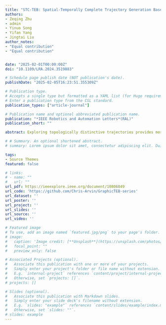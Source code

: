 ```yaml
---
title: "STC-TEB: Spatial-Temporally Complete Trajectory Generation Based on Incremental Optimization"
authors:
- Zeqing Zhu
- admin
- Yinuo Song
- Yifan Yang
- Jingtai Liu
author_notes:
- "Equal contribution"
- "Equal contribution"


date: "2025-02-01T00:00:00Z"
doi: "10.1109/LRA.2024.3519883"

# Schedule page publish date (NOT publication's date).
publishDate: "2025-02-05T16:23:51.355309Z"

# Publication type.
# Accepts a single type but formatted as a YAML list (for Hugo requirements).
# Enter a publication type from the CSL standard.
publication_types: ["article-journal"]

# Publication name and optional abbreviated publication name.
publication: "*IEEE Robotics and Automation Letters*(RAL)"
publication_short: ""

abstract: Exploring topologically distinctive trajectories provides more options for robot motion planning. Since computing time grows greatly with environment complexity, improving exploration efficiency and picking the optimal trajectory in complex environments are critical issues. To this end, this paper proposes a Graphic- and Timed-Elastic-Band-based approach (GraphicTEB) with spatial completeness and high computing efficiency. The environment is analyzed utilizing computer graphics, where obstacles are extracted as nodes and their relationships are built as edges. Three contributions are presented. 1) By assembling directed detours formed by nodes and segmented paths formed by edges, a generalized path consisting of nodes and edges derives various normal paths efficiently. 2) By multiplying two vectors starting from the obstacle point closest to the waypoint and the boundary point farthest from the waypoint, an novel obstacle gradient is introduced to guide safer optimization. 3) By assigning edges with asymmetric Gaussian model, a trajectory evaluation strategy is designed to reflect the motion tendency and motion uncertainty of dynamic obstacles. Qualitative and quantitative simulations demonstrate that the proposed GraphicTEB achieves spatial completeness, higher scene pass rate, and fastest computing efficiency. Experiments are implemented in long corridor and broad room scenarios, where the robot goes through gaps safely, finds trajectories quickly, and passes pedestrians politely.

# # Summary. An optional shortened abstract.
# summary: Lorem ipsum dolor sit amet, consectetur adipiscing elit. Duis posuere tellus ac convallis placerat. Proin tincidunt magna sed ex sollicitudin condimentum.

tags:
- Source Themes
featured: false

# links:
# - name: ""
#   url: ""
url_pdf: https://ieeexplore.ieee.org/document/10806849
url_code: 'https://github.com/Chris-Arvin/GraphicTEB-series'
url_dataset: ''
url_poster: ''
url_project: ''
url_slides: ''
url_source: ''
url_video: ''

# Featured image
# To use, add an image named `featured.jpg/png` to your page's folder. 
# image:
#   caption: 'Image credit: [**Unsplash**](https://unsplash.com/photos/jdD8gXaTZsc)'
#   focal_point: ""
#   preview_only: false

# Associated Projects (optional).
#   Associate this publication with one or more of your projects.
#   Simply enter your project's folder or file name without extension.
#   E.g. `internal-project` references `content/project/internal-project/index.md`.
#   Otherwise, set `projects: []`.
# projects: []

# Slides (optional).
#   Associate this publication with Markdown slides.
#   Simply enter your slide deck's filename without extension.
#   E.g. `slides: "example"` references `content/slides/example/index.md`.
#   Otherwise, set `slides: ""`.
# slides: example
---
```


<!-- {{% callout note %}}
Click the *Cite* button above to demo the feature to enable visitors to import publication metadata into their reference management software.
{{% /callout %}}

{{% callout note %}}
Create your slides in Markdown - click the *Slides* button to check out the example.
{{% /callout %}}

Add the publication's **full text** or **supplementary notes** here. You can use rich formatting such as including [code, math, and images](https://docs.hugoblox.com/content/writing-markdown-latex/). -->
